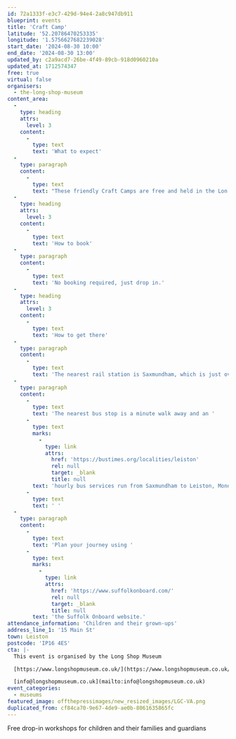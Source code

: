 ```yaml
---
id: 72a1333f-e3c7-429d-94e4-2a8c947db911
blueprint: events
title: 'Craft Camp'
latitude: '52.20786470253335'
longitude: '1.5756627682239028'
start_date: '2024-08-30 10:00'
end_date: '2024-08-30 13:00'
updated_by: c2a9acd7-26be-4f49-89cb-918d0960210a
updated_at: 1712574347
free: true
virtual: false
organisers:
  - the-long-shop-museum
content_area:
  -
    type: heading
    attrs:
      level: 3
    content:
      -
        type: text
        text: 'What to expect'
  -
    type: paragraph
    content:
      -
        type: text
        text: "These friendly Craft Camps are free and held in the Lon Shop Museum's Community Hub. Tea, coffee, and refreshments are available. "
  -
    type: heading
    attrs:
      level: 3
    content:
      -
        type: text
        text: 'How to book'
  -
    type: paragraph
    content:
      -
        type: text
        text: 'No booking required, just drop in.'
  -
    type: heading
    attrs:
      level: 3
    content:
      -
        type: text
        text: 'How to get there'
  -
    type: paragraph
    content:
      -
        type: text
        text: 'The nearest rail station is Saxmundham, which is just over four miles away. This is on the Lowestoft to Ipswich line, via Beccles. '
  -
    type: paragraph
    content:
      -
        type: text
        text: 'The nearest bus stop is a minute walk away and an '
      -
        type: text
        marks:
          -
            type: link
            attrs:
              href: 'https://bustimes.org/localities/leiston'
              rel: null
              target: _blank
              title: null
        text: 'hourly bus services run from Saxmundham to Leiston, Monday to Saturday and you can find out more here.'
      -
        type: text
        text: ' '
  -
    type: paragraph
    content:
      -
        type: text
        text: 'Plan your journey using '
      -
        type: text
        marks:
          -
            type: link
            attrs:
              href: 'https://www.suffolkonboard.com/'
              rel: null
              target: _blank
              title: null
        text: 'the Suffolk Onboard website.'
attendance_information: 'Children and their grown-ups'
address_line_1: '15 Main St'
town: Leiston
postcode: 'IP16 4ES'
cta: |-
  This event is organised by the Long Shop Museum

  [https://www.longshopmuseum.co.uk/](https://www.longshopmuseum.co.uk/)

  [info@longshopmuseum.co.uk](mailto:info@longshopmuseum.co.uk)
event_categories:
  - museums
featured_image: offthepressimages/new_resized_images/LGC-VA.png
duplicated_from: cf84ca70-9e67-4de9-ae0b-8061635865fc
---
```

Free drop-in workshops for children and their families and guardians